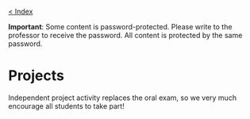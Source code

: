[< Index](index.html)

**Important**: Some content is password-protected. Please write to the professor to receive the password. All content is protected by the same password.

# Projects

Independent project activity replaces the oral exam, so we very much encourage
all students to take part!
